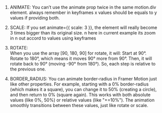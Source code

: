 1. ANIMATE:
You can’t use the animate prop twice in the same motion.div element.
always remember in keyframes x values should be equals to y values if providing both. 

2. SCALE:
If you set animate={{ scale: 3 }}, the element will really become 3 times bigger than its original size. n here in current example its zoom in n out accord to values using keyframes

3. ROTATE:  
When you use the array [90, 180, 90] for rotate, it will:
Start at 90°.
Rotate to 180°, which means it moves 90° more from 90°.
Then, it will rotate back to 90° (moving -90° from 180°).
So, each step is relative to the previous one.

4. BORDER_RADIUS:
You can animate border-radius in Framer Motion just like other properties.
For example, starting with a 0% border-radius (which makes it a square), you can change it to 50% (creating a circle), and then return to 0% (square again). 
This works with both absolute values (like 0%, 50%) or relative values (like "+=10%"). 
The animation smoothly transitions between these values, just like rotate or scale.
